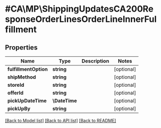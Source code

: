 # #CA\MP\ShippingUpdatesCA200ResponseOrderLinesOrderLineInnerFulfillment

## Properties

Name | Type | Description | Notes
------------ | ------------- | ------------- | -------------
**fulfillmentOption** | **string** |  | [optional]
**shipMethod** | **string** |  | [optional]
**storeId** | **string** |  | [optional]
**offerId** | **string** |  | [optional]
**pickUpDateTime** | **\DateTime** |  | [optional]
**pickUpBy** | **string** |  | [optional]


[[Back to Model list]](../) [[Back to API list]](../../Api/CA/MP) [[Back to README]](../../README.md)
